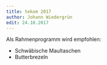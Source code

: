 ```yaml
---
title: tekom 2017
author: Johann Wiedergrün
edit: 24.10.2017
---
```


Als Rahmenprogramm wird empfohlen:
* Schwäbische Maultaschen
* Butterbrezeln


